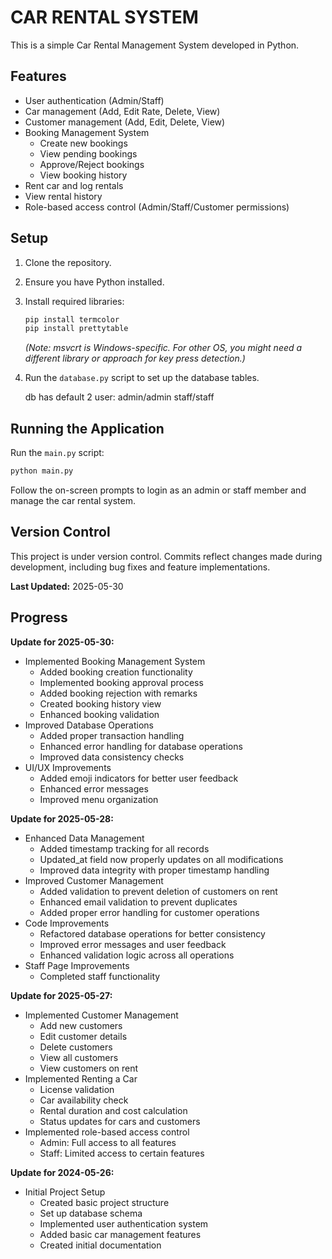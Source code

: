 # CAR RENTAL SYSTEM

This is a simple Car Rental Management System developed in Python.

## Features

- User authentication (Admin/Staff)
- Car management (Add, Edit Rate, Delete, View)
- Customer management (Add, Edit, Delete, View)
- Booking Management System 
  - Create new bookings
  - View pending bookings
  - Approve/Reject bookings
  - View booking history
- Rent car and log rentals
- View rental history
- Role-based access control (Admin/Staff/Customer permissions)

## Setup

1. Clone the repository.
2. Ensure you have Python installed.
3. Install required libraries:

   ```bash
   pip install termcolor 
   pip install prettytable
   ```
   *(Note: msvcrt is Windows-specific. For other OS, you might need a different library or approach for key press detection.)*
4. Run the `database.py` script to set up the database tables.

     db has default 2 user:
     admin/admin 
     staff/staff

## Running the Application

Run the `main.py` script:

```bash
python main.py
```

Follow the on-screen prompts to login as an admin or staff member and manage the car rental system.

## Version Control

This project is under version control. Commits reflect changes made during development, including bug fixes and feature implementations.

**Last Updated:** 2025-05-30

## Progress

**Update for 2025-05-30:**

- Implemented Booking Management System
  - Added booking creation functionality
  - Implemented booking approval process
  - Added booking rejection with remarks
  - Created booking history view
  - Enhanced booking validation
- Improved Database Operations
  - Added proper transaction handling
  - Enhanced error handling for database operations
  - Improved data consistency checks
- UI/UX Improvements
  - Added emoji indicators for better user feedback
  - Enhanced error messages
  - Improved menu organization

**Update for 2025-05-28:**

- Enhanced Data Management
  - Added timestamp tracking for all records
  - Updated_at field now properly updates on all modifications
  - Improved data integrity with proper timestamp handling
- Improved Customer Management
  - Added validation to prevent deletion of customers on rent
  - Enhanced email validation to prevent duplicates
  - Added proper error handling for customer operations
- Code Improvements
  - Refactored database operations for better consistency
  - Improved error messages and user feedback
  - Enhanced validation logic across all operations
- Staff Page Improvements
  - Completed staff functionality

**Update for 2025-05-27:**

- Implemented Customer Management
  - Add new customers
  - Edit customer details
  - Delete customers
  - View all customers
  - View customers on rent
- Implemented Renting a Car
  - License validation
  - Car availability check
  - Rental duration and cost calculation
  - Status updates for cars and customers
- Implemented role-based access control
  - Admin: Full access to all features
  - Staff: Limited access to certain features

**Update for 2024-05-26:**

- Initial Project Setup
  - Created basic project structure
  - Set up database schema
  - Implemented user authentication system
  - Added basic car management features
  - Created initial documentation

